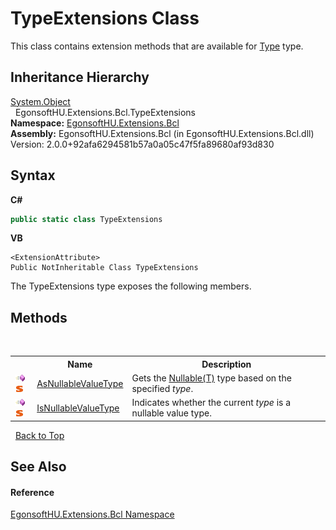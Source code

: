 # TypeExtensions Class
 

This class contains extension methods that are available for <a href="https://docs.microsoft.com/dotnet/api/system.type" target="_blank" rel="noopener noreferrer">Type</a> type.


## Inheritance Hierarchy
<a href="https://docs.microsoft.com/dotnet/api/system.object" target="_blank" rel="noopener noreferrer">System.Object</a><br />&nbsp;&nbsp;EgonsoftHU.Extensions.Bcl.TypeExtensions<br />
**Namespace:**&nbsp;<a href="N_EgonsoftHU_Extensions_Bcl.md">EgonsoftHU.Extensions.Bcl</a><br />**Assembly:**&nbsp;EgonsoftHU.Extensions.Bcl (in EgonsoftHU.Extensions.Bcl.dll) Version: 2.0.0+92afa6294581b57a0a05c47f5fa89680af93d830

## Syntax

**C#**<br />
``` C#
public static class TypeExtensions
```

**VB**<br />
``` VB
<ExtensionAttribute>
Public NotInheritable Class TypeExtensions
```

The TypeExtensions type exposes the following members.


## Methods
&nbsp;<table><tr><th></th><th>Name</th><th>Description</th></tr><tr><td>![Public method](media/pubmethod.gif "Public method")![Static member](media/static.gif "Static member")</td><td><a href="M_EgonsoftHU_Extensions_Bcl_TypeExtensions_AsNullableValueType.md">AsNullableValueType</a></td><td>
Gets the <a href="https://docs.microsoft.com/dotnet/api/system.nullable-1" target="_blank" rel="noopener noreferrer">Nullable(T)</a> type based on the specified *type*.</td></tr><tr><td>![Public method](media/pubmethod.gif "Public method")![Static member](media/static.gif "Static member")</td><td><a href="M_EgonsoftHU_Extensions_Bcl_TypeExtensions_IsNullableValueType.md">IsNullableValueType</a></td><td>
Indicates whether the current *type* is a nullable value type.</td></tr></table>&nbsp;
<a href="#typeextensions-class">Back to Top</a>

## See Also


#### Reference
<a href="N_EgonsoftHU_Extensions_Bcl.md">EgonsoftHU.Extensions.Bcl Namespace</a><br />
